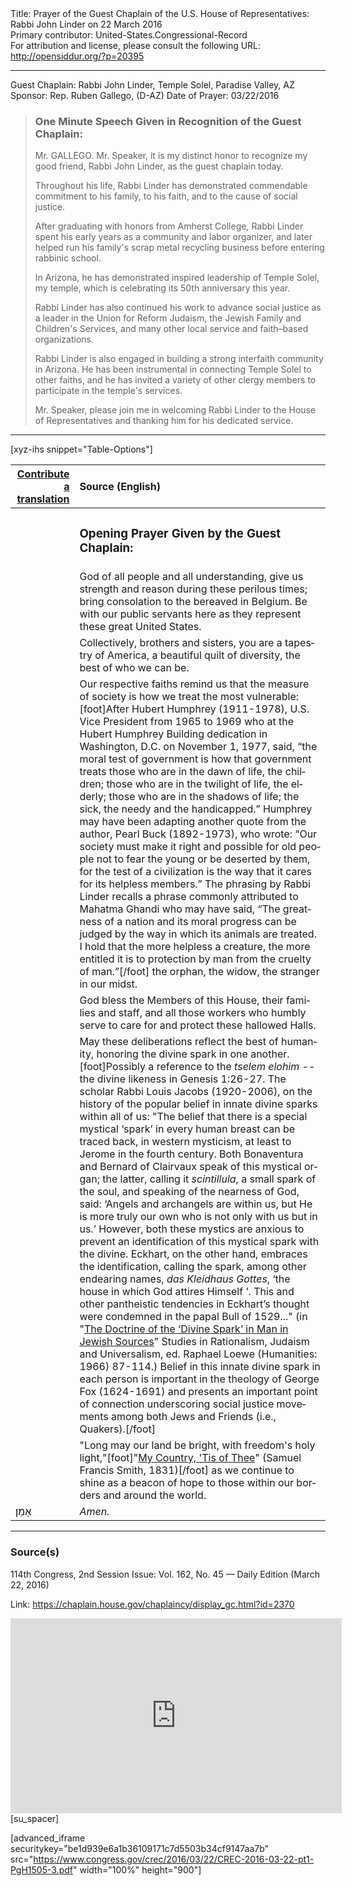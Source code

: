 <html>
<head></head>
<body>
Title: Prayer of the Guest Chaplain of the U.S. House of Representatives: Rabbi John Linder on 22 March 2016<br />
Primary contributor: United-States.Congressional-Record<br />
For attribution and license, please consult the following URL: <a href="http://opensiddur.org/?p=20395">http://opensiddur.org/?p=20395</a>
<p />
<hr />

Guest Chaplain: Rabbi John Linder, Temple Solel, Paradise Valley, AZ
Sponsor: Rep. Ruben Gallego, (D-AZ)
Date of Prayer: 03/22/2016

<blockquote>
<h3>One Minute Speech Given in Recognition of the Guest Chaplain:</h3>
Mr. GALLEGO. Mr. Speaker, it is my distinct honor to recognize my good friend, Rabbi John Linder, as the guest chaplain today.

Throughout his life, Rabbi Linder has demonstrated commendable commitment to his family, to his faith, and to the cause of social justice.

After graduating with honors from Amherst College, Rabbi Linder spent his early years as a community and labor organizer, and later helped run his family's scrap metal recycling business before entering rabbinic school.

In Arizona, he has demonstrated inspired leadership of Temple Solel, my temple, which is celebrating its 50th anniversary this year.

Rabbi Linder has also continued his work to advance social justice as a leader in the Union for Reform Judaism, the Jewish Family and Children's Services, and many other local service and faith–based organizations.

Rabbi Linder is also engaged in building a strong interfaith community in Arizona. He has been instrumental in connecting Temple Solel to other faiths, and he has invited a variety of other clergy members to participate in the temple's services.

Mr. Speaker, please join me in welcoming Rabbi Linder to the House of Representatives and thanking him for his dedicated service.
</blockquote>

<hr />

[xyz-ihs snippet="Table-Options"]<table style="margin-left: auto; margin-right: auto;" class="draggable">
<thead><tr><th id="x" style="text-align: right;"><a href="/translate/" target="_blank" rel="noopener">Contribute a translation</a></th><th style="text-align: left;">Source (English)</th></tr></thead>
<tbody>
<tr><td style="vertical-align:top;">
<div class="liturgy" lang="he">

</span></div></td>
 
<td style="vertical-align:top;">
<div class="english" lang="en">
<h3>Opening Prayer Given by the Guest Chaplain:</h3>
</div></td></tr>


<tr><td style="vertical-align:top;">
<div class="liturgy" lang="he">

</span></div></td>
 
<td style="vertical-align:top;">
<div class="english" lang="en">
God of all people and all understanding, 
give us strength and reason during these perilous times; 
bring consolation to the bereaved in Belgium. 
Be with our public servants here 
as they represent these great United States.
</div></td></tr>


<tr><td style="vertical-align:top;">
<div class="liturgy" lang="he">

</span></div></td>
 
<td style="vertical-align:top;">
<div class="english" lang="en">
Collectively, brothers and sisters, 
you are a tapestry of America, 
a beautiful quilt of diversity, 
the best of who we can be. 
</div></td></tr>


<tr><td style="vertical-align:top;">
<div class="liturgy" lang="he">

</span></div></td>
 
<td style="vertical-align:top;">
<div class="english" lang="en">
Our respective faiths remind us 
that the measure of society 
is how we treat the most vulnerable:[foot]After Hubert Humphrey (1911-1978), U.S. Vice President from 1965 to 1969 who at the Hubert Humphrey Building dedication in Washington, D.C. on November 1, 1977, said, “the moral test of government is how that government treats those who are in the dawn of life, the children; those who are in the twilight of life, the elderly; those who are in the shadows of life; the sick, the needy and the handicapped.” Humphrey may have been adapting another quote from the author, Pearl Buck (1892-1973), who wrote: “Our society must make it right and possible for old people not to fear the young or be deserted by them, for the test of a civilization is the way that it cares for its helpless members.” The phrasing by Rabbi Linder recalls a phrase commonly attributed to Mahatma Ghandi who may have said, “The greatness of a nation and its moral progress can be judged by the way in which its animals are treated. I hold that the more helpless a creature, the more entitled it is to protection by man from the cruelty of man.”[/foot]
the orphan, 
the widow, 
the stranger in our midst.
</div></td></tr>


<tr><td style="vertical-align:top;">
<div class="liturgy" lang="he">

</span></div></td>
 
<td style="vertical-align:top;">
<div class="english" lang="en">
God bless the Members of this House, 
their families and staff, 
and all those workers who humbly serve 
to care for and protect 
these hallowed Halls.
</div></td></tr>


<tr><td style="vertical-align:top;">
<div class="liturgy" lang="he">

</span></div></td>
 
<td style="vertical-align:top;">
<div class="english" lang="en">
May these deliberations 
reflect the best of humanity, 
honoring the divine spark in one another.[foot]Possibly a reference to the <em>tselem elohim</em> -- the divine likeness in Genesis 1:26-27. The scholar Rabbi Louis Jacobs (1920-2006), on the history of the popular belief in innate divine sparks within all of us</a>: "The belief that there is a special mystical ‘spark’ in every human breast can be traced back, in western mysticism, at least to Jerome in the fourth century. Both Bonaventura and Bernard of Clairvaux speak of this mystical organ; the latter, calling it <em>scintillula</em>, a small spark of the soul, and speaking of the nearness of God, said: ‘Angels and archangels are within us, but He is more truly our own who is not only with us but in us.’ However, both these mystics are anxious to prevent an identification of this mystical spark with the divine. Eckhart, on the other hand, embraces the identification, calling the spark, among other endearing names, <em>das Kleidhaus Gottes</em>, ‘the house in which God attires Himself ’. This and other pantheistic tendencies in Eckhart’s thought were condemned in the papal Bull of 1529..." (in "<a href="https://louisjacobs.org/articles/the-doctrine-of-the-divine-spark-in-man-in-jewish-sources/">The Doctrine of the ‘Divine Spark’ in Man in Jewish Sources</a>" Studies in Rationalism, Judaism and Universalism</em>, ed. Raphael Loewe (Humanities: 1966) 87-114.) Belief in this innate divine spark in each person is important in the theology of George Fox (1624-1691) and presents an important point of connection underscoring social justice movements among both Jews and Friends (i.e., Quakers).[/foot]
</div></td></tr>


<tr><td style="vertical-align:top;">
<div class="liturgy" lang="he">

</span></div></td>
 
<td style="vertical-align:top;">
<div class="english" lang="en">
"Long may our land be bright, 
with freedom's holy light,"[foot]"<a href="https://en.wikipedia.org/wiki/My_Country,_%27Tis_of_Thee">My Country, 'Tis of Thee</a>" (Samuel Francis Smith, 1831)[/foot] 
as we continue to shine 
as a beacon of hope 
to those within our borders 
and around the world.
</div></td></tr>


<tr><td style="vertical-align:top;">
<div class="liturgy" lang="he">
אָמֵן׃
</span></div></td>
 
<td style="vertical-align:top;">
<div class="english" lang="en">
<em>Amen.</em>
</div></td></tr>
</tbody></table>

<hr />

<h3>Source(s)</h3>

114th Congress, 2nd Session
Issue: Vol. 162, No. 45 — Daily Edition (March 22, 2016)

Link: <a href="https://chaplain.house.gov/chaplaincy/display_gc.html?id=2370">https://chaplain.house.gov/chaplaincy/display_gc.html?id=2370</a>

<iframe width=530 height=312 src='https://www.c-span.org/video/standalone/?c4605514/rabbi-john-linder-temple-solel-paradise-valley-az' allowfullscreen='allowfullscreen' frameborder=0></iframe>[su_spacer]

[advanced_iframe securitykey="be1d939e6a1b36109171c7d5503b34cf9147aa7b" src="https://www.congress.gov/crec/2016/03/22/CREC-2016-03-22-pt1-PgH1505-3.pdf" width="100%" height="900"]
</body>
</html>